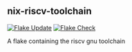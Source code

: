 ## nix-riscv-toolchain

[![Flake Update](https://github.com/Firenezz/nix-riscv-toolchain/blob/main/.github/workflows/flake-update.yml/badge.svg)](https://github.com/Firenezz/nix-riscv-toolchain/blob/main/.github/workflows/flake-update.yml)
[![Flake Check](https://github.com/Firenezz/nix-riscv-toolchain/blob/main/.github/workflows/flake-check.yml/badge.svg)](https://github.com/Firenezz/nix-riscv-toolchain/blob/main/.github/workflows/flake-check.yml)

A flake containing the riscv gnu toolchain